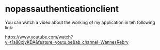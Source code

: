 # nopassauthenticationclient

You can watch a video about the working of my application in teh following link:

https://www.youtube.com/watch?v=t1a88cjyKDA&feature=youtu.be&ab_channel=WannesRebry 
